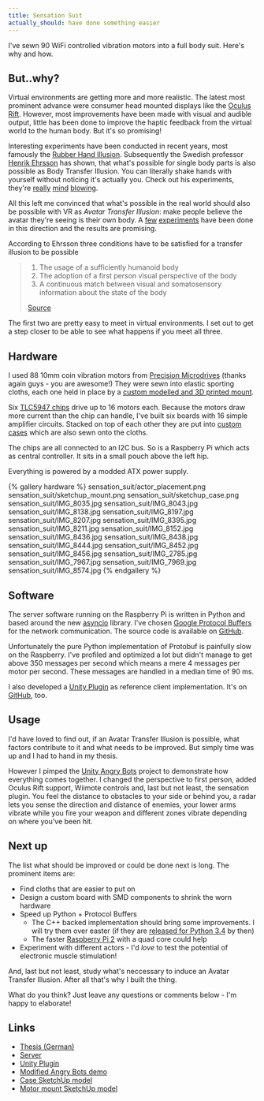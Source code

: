 ```yaml
---
title: Sensation Suit
actually_should: have done something easier
---
```


I've sewn 90 WiFi controlled vibration motors into a full body suit. Here's why and how.

## But..why?

Virtual environments are getting more and more realistic. The latest most prominent advance were consumer head mounted displays like the [Oculus Rift](http://oculusrift.com). However, most improvements have been made with visual and audible output, little has been done to improve the haptic feedback from the virtual world to the human body. But it's so promising!

Interesting experiments have been conducted in recent years, most famously the [Rubber Hand Illusion](https://www.youtube.com/watch?v=sxwn1w7MJvk). Subsequently the Swedish professor [Henrik Ehrsson](http://www.ehrssonlab.se) has shown, that what's possible for single body parts is also possible as Body Transfer Illusion. You can literally shake hands with yourself without noticing it's actually you. Check out his  experiments, they're [really](http://www.nature.com/news/out-of-body-experience-master-of-illusion-1.9569) [mind](http://journals.plos.org/plosone/article?id=10.1371/journal.pone.0020195) [blowing](http://journals.plos.org/plosone/article?id=10.1371/journal.pone.0003832).

All this left me convinced that what's possible in the real world should also be possible with VR as _Avatar Transfer Illusion_: make people believe the avatar they're seeing is their own body. A [few](http://journals.plos.org/plosone/article?id=10.1371/journal.pone.0010564) [experiments](http://journal.frontiersin.org/article/10.3389/neuro.09.006.2008/full) have been done in this direction and the results are promising.

According to Ehrsson three conditions have to be satisfied for a transfer illusion to be possible

> 1. The usage of a sufficiently humanoid body
> 1. The adoption of a first person visual perspective of the body
> 1. A continuous match between visual and somatosensory information about the state of the body
> 
> [Source](http://journals.plos.org/plosone/article?id=10.1371/journal.pone.0003832)

The first two are pretty easy to meet in virtual environments. I set out to get a step closer to be able to see what happens if you meet all three.

## Hardware

I used 88 10mm coin vibration motors from [Precision Microdrives](http://precisionmicrodrives.com) (thanks again guys - you are awesome!) They were sewn into elastic sporting cloths, each one held in place by a [custom modelled and 3D printed mount](/data/motor_mount.skp).

Six [TLC5947 chips](https://www.modmypi.com/adafruit-24-channel-12-bit-pwm-led-driver) drive up to 16 motors each. Because the motors draw more current than the chip can handle, I've built six boards with 16 simple amplifier circuits. Stacked on top of each other they are put into [custom cases](/data/case.skp) which are also sewn onto the cloths.

The chips are all connected to an I2C bus. So is a Raspberry Pi which acts as central controller. It sits in a small pouch above the left hip.

Everything is powered by a modded ATX power supply.

{% gallery hardware %}
sensation_suit/actor_placement.png
sensation_suit/sketchup_mount.png
sensation_suit/sketchup_case.png
sensation_suit/IMG_8035.jpg
sensation_suit/IMG_8043.jpg
sensation_suit/IMG_8138.jpg
sensation_suit/IMG_8197.jpg
sensation_suit/IMG_8207.jpg
sensation_suit/IMG_8395.jpg
sensation_suit/IMG_8211.jpg
sensation_suit/IMG_8152.jpg
sensation_suit/IMG_8436.jpg
sensation_suit/IMG_8438.jpg
sensation_suit/IMG_8444.jpg
sensation_suit/IMG_8452.jpg
sensation_suit/IMG_8456.jpg
sensation_suit/IMG_2785.jpg
sensation_suit/IMG_7967.jpg
sensation_suit/IMG_7969.jpg
sensation_suit/IMG_8574.jpg
{% endgallery %}

## Software

The server software running on the Raspberry Pi is written in Python and based around the new [asyncio](https://docs.python.org/3/library/asyncio.html) library. I've chosen [Google Protocol Buffers](https://developers.google.com/protocol-buffers/) for the network communication. The source code is available on [GitHub](https://github.com/sebastianludwig/SensationDriver).

Unfortunately the pure Python implementation of Protobuf is painfully slow on the Raspberry. I've profiled and optimized a lot but didn't manage to get above 350 messages per second which means a mere 4 messages per motor per second. These messages are handled in a median time of 90 ms.

I also developed a [Unity Plugin](https://github.com/sebastianludwig/SensationPlugin) as reference client implementation. It's on [GitHub](https://github.com/sebastianludwig/SensationPlugin), too.

## Usage

I'd have loved to find out, if an Avatar Transfer Illusion is possible, what factors contribute to it and what needs to be improved. But simply time was up and I had to hand in my thesis.

However I pimped the [Unity Angry Bots](https://www.assetstore.unity3d.com/en/#!/content/12175) project to demonstrate how everything comes together. I changed the perspective to first person, added Oculus Rift support, Wiimote controls and, last but not least, the sensation plugin. You feel the distance to obstacles to your side or behind you, a radar lets you sense the direction and distance of enemies, your lower arms vibrate while you fire your weapon and different zones vibrate depending on where you've been hit.

## Next up

The list what should be improved or could be done next is long. The prominent items are:

- Find cloths that are easier to put on
- Design a custom board with SMD components to shrink the worn hardware
- Speed up Python + Protocol Buffers
	- The C++ backed implementation should bring some improvements. I will try them over easter (if they are [released for Python 3.4](https://github.com/google/protobuf/issues/7) by then)
	- The faster [Raspberry Pi 2](http://www.raspberrypi.org/products/raspberry-pi-2-model-b/) with a quad core could help
- Experiment with different actors - I'd _love_ to test the potential of electronic muscle stimulation!


And, last but not least, study what's neccessary to induce an Avatar Transfer Illusion. After all that's why I built the thing. 

What do you think? Just leave any questions or comments below - I'm happy to elaborate!

## Links

- [Thesis (German)](/data/SensationSuit.pdf)
- [Server](https://github.com/sebastianludwig/SensationDriver)
- [Unity Plugin](https://github.com/sebastianludwig/SensationPlugin)
- [Modified Angry Bots demo](https://github.com/sebastianludwig/SensationDemo/)
- [Case SketchUp model](/data/case.skp)
- [Motor mount SketchUp model](/data/motor_mount.skp)
